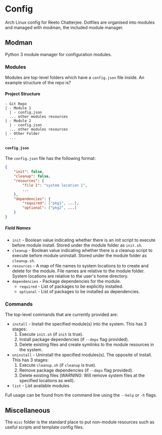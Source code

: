 # Config

Arch Linux config for Reeto Chatterjee. Dotfiles are organised into modules and managed with modman, the included module manager.

## Modman

Python 3 module manager for configuration modules.

### Modules
Modules are top-level folders which have a `config.json` file inside. An example structure of the repo is?

#### Project Structure
```
- Git Repo
| - Module 1
  | - config.json
  ... other modules resources
| - Module 2
  | - config.json
  ... other modules resources
| - Other Folder
  ...
```

#### `config.json`
The `config.json` file has the following format:
```json
{
    "init": false,
    "cleanup": false,
    "resources": {
        "file 1": "system location 1",
        ...
    },
    "dependencies": {
        "required": ["pkg1", ...],
        "optional": ["pkg2", ...]
    }
}
```

##### Field Names
* `init` - Boolean value indicating whether there is an init script to execute before module install. Stored under the module folder as `init.sh`.
* `cleanup` - Boolean value indicating whether there is a cleanup script to execute before module uninstall. Stored under the module folder as `cleanup.sh`.
* `resources` - A map of file names to system locations to to create and delete for the module. File names are relative to the module folder. System locations are relative to the user's home directory.
* `dependencies` - Package dependencies for the module.
    * `required` - List of packages to be explicitly installed.
    * `optional` - List of packages to be installed as dependencies.

### Commands

The top-level commands that are currently provided are:
* `install` - Install the specified module(s) into the system. This has 3 stages:
    1. Execute `init.sh` (if `init` is true).
    2. Install package dependencies (if `--deps` flag provided).
    3. Delete existing files and create symlinks to the module resources in the system.
* `uninstall` - Uninstall the specified modules(s). The opposite of install. This has 3 stages:
    1. Execute `cleanup.sh` (if `cleanup` is true).
    2. Remove package dependencies (if `--deps` flag provided).
    3. Delete existing files (*WARNING*: Will remove system files at the specified locations as well).
* `list` - List available modules

Full usage can be found from the command line using the `--help` or `-h` flags.

## Miscellaneous

The `misc` folder is the standard place to put non-module resources such as useful scripts and template config files.

